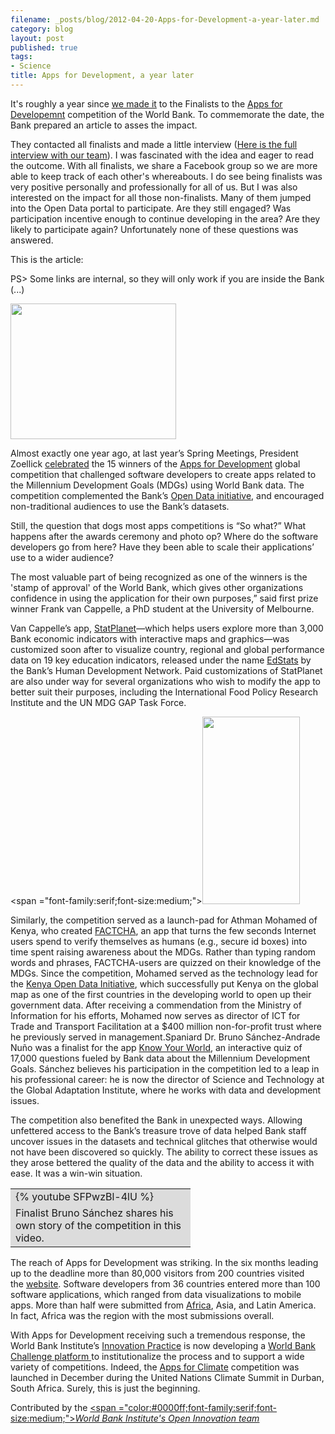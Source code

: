 ```yaml
---
filename: _posts/blog/2012-04-20-Apps-for-Development-a-year-later.md
category: blog
layout: post
published: true
tags:
- Science
title: Apps for Development, a year later
---
```

It's roughly a year since [we made
it](http://brunosan.eu/2011/06/07/know-your-world-says-thank-you/) to the Finalists to the [Apps for Developemnt](http://appsfordevelopment.challengepost.com/) competition of the World Bank. To commemorate the date, the Bank prepared an article to asses the impact.

They contacted all finalists and made a little interview ([Here is the full interview with our team](https://docs.google.com/document/d/1EmfqcOee5PyljkQb4sIumbWW1pG-PZznw5043SNTJqE)). I was fascinated with the idea and eager to read the outcome. With all finalists, we share a Facebook group so we are more able to keep track of each other's whereabouts. I do see being finalists was very positive personally and professionally for all of us. But I was also interested on the impact for all those non-finalists. Many of them jumped into the Open Data portal to participate. Are they still engaged? Was participation incentive enough to continue developing in the area? Are they likely to participate again? Unfortunately none of these questions was answered.

This is the article:

PS&gt; Some links are internal, so they will only work if you are inside the Bank (...)

<img class="size-full wp-image-2343 alignright" title="14225432" src="http://nasonurb.files.wordpress.com/2012/04/14225432.gif" alt="" width="265" height="217" />


Almost exactly one year ago, at last year’s Spring Meetings, President Zoellick <a href="http://web.worldbank.org/WBSITE/EXTERNAL/NEWS/0,,contentMDK:22888693~pagePK:34370~piPK:34424~theSitePK:4607,00.html" target="_blank">celebrated</a> the 15 winners of the <a href="http://data.worldbank.org/developers/appsfordevelopment" target="_blank">Apps for Development</a> global competition that challenged software developers to create apps related to the Millennium Development Goals (MDGs) using World Bank data. The competition complemented the Bank’s <a href="http://data.worldbank.org/" target="_blank">Open Data initiative</a>, and encouraged non-traditional audiences to use the Bank’s datasets.

Still, the question that dogs most apps competitions is “So what?” What happens after the awards ceremony and photo op? Where do the software developers go from here? Have they been able to scale their applications’ use to a wider audience?

The most valuable part of being recognized as one of the winners is the 'stamp of approval' of the World Bank, which gives other organizations confidence in using the application for their own purposes,” said first prize winner Frank van Cappelle, a PhD student at the University of Melbourne.

Van Cappelle’s app, <a href="http://www.statsilk.com/maps/statplanet-world-bank-open-data" target="_blank">StatPlanet</a>—which helps users explore more than 3,000 Bank economic indicators with interactive maps and graphics—was customized soon after to visualize country, regional and global performance data on 19 key education indicators, released under the name <a href="http://blogs.worldbank.org/education/node/647" target="_blank">EdStats</a> by the Bank’s Human Development Network. Paid customizations of StatPlanet are also under way for several organizations who wish to modify the app to better suit their purposes, including the International Food Policy Research Institute and the UN MDG GAP Task Force.
</span>

<span ="font-family:serif;font-size:medium;"><img class=" wp-image-2344 alignleft" title="14006008" src="http://nasonurb.files.wordpress.com/2012/04/14006008.gif?w=156" alt="" width="156" height="300" />

Similarly, the competition served as a launch-pad for Athman Mohamed of Kenya, who created <a href="http://appsfordevelopment.challengepost.com/submissions/665-factcha-stop-spam-advocate-for-the-mdgs" target="_blank">FACTCHA</a>, an app that turns the few seconds Internet users spend to verify themselves as humans (e.g., secure id boxes) into time spent raising awareness about the MDGs. Rather than typing random words and phrases, FACTCHA-users are quizzed on their knowledge of the MDGs. Since the competition, Mohamed served as the technology lead for the <a href="http://opendata.go.ke/" target="_blank">Kenya Open Data Initiative</a>, which successfully put Kenya on the global map as one of the first countries in the developing world to open up their government data. After receiving a commendation from the Ministry of Information for his efforts, Mohamed now serves as director of ICT for Trade and Transport Facilitation at a $400 million non-for-profit trust where he previously served in management.Spaniard Dr. Bruno Sánchez-Andrade Nuño was a finalist for the app <a href="http://www.quiz2015.com/" target="_blank">Know Your World</a>, an interactive quiz of 17,000 questions fueled by Bank data about the Millennium Development Goals. Sánchez believes his participation in the competition led to a leap in his professional career: he is now the director of Science and Technology at the Global Adaptation Institute, where he works with data and development issues.


The competition also benefited the Bank in unexpected ways. Allowing unfettered access to the Bank’s treasure trove of data helped Bank staff uncover issues in the datasets and technical glitches that otherwise would not have been discovered so quickly. The ability to correct these issues as they arose bettered the quality of the data and the ability to access it with ease. It was a win-win situation.

<table border="0" cellspacing="0" cellpadding="0">
<tbody>
<tr valign="top">
<td valign="middle" bgcolor="#DCDCDC" width="272">{% youtube SFPwzBl-4lU %}</td>
</tr>
<tr valign="top">
<td valign="middle" bgcolor="#DCDCDC" width="272"><span ="font-family:serif;font-size:small;">Finalist Bruno Sánchez shares his own story of the competition in this video.</span></td>
</tr>
</tbody>
</table>

The reach of Apps for Development was striking. In the six months leading up to the deadline more than 80,000 visitors from 200 countries visited the <a href="http://appsfordevelopment.challengepost.com/" target="_blank">website</a>. Software developers from 36 countries entered more than 100 software applications, which ranged from data visualizations to mobile apps. More than half were submitted from <a href="http://web.worldbank.org/WBSITE/EXTERNAL/NEWS/0,,contentMDK:22823055~menuPK:34457~pagePK:34370~piPK:34424~theSitePK:4607,00.html" target="_blank">Africa</a>, Asia, and Latin America. In fact, Africa was the region with the most submissions overall.


With Apps for Development receiving such a tremendous response, the World Bank Institute’s <a href="http://wbi.worldbank.org/wbi/approach/innovation" target="_blank">Innovation Practice</a> is now developing a <a href="http://www.worldbank.org/challenge" target="_blank">World Bank Challenge platform </a>to institutionalize the process and to support a wide variety of competitions. Indeed, the <a href="http://intranet.worldbank.org/WBSITE/INTRANET/INTRANETHOME/0,,contentMDK:23061893~menuPK:64140059~pagePK:6426483~piPK:6402841~theSitePK:86048,00.html" target="_blank">Apps for Climate</a> competition was launched in December during the United Nations Climate Summit in Durban, South Africa. Surely, this is just the beginning.

Contributed by the </em><a href="http://wbi.worldbank.org/wbi/content/open-innovation" target="_blank"><span ="color:#0000ff;font-family:serif;font-size:medium;"><em><span style="text-decoration:underline;">World Bank Institute's Open Innovation team</span></em></span></a><span style="font-family:serif;font-size:medium;"> </span>






